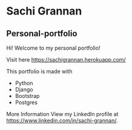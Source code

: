 # Sachi Grannan
## Personal-portfolio
Hi! Welcome to my personal portfolio!

Visit here
<https://sachigrannan.herokuapp.com/>

This portfolio is made with 

- Python
- Django
- Bootstrap
- Postgres


More Information
View my LinkedIn profile at https://www.linkedin.com/in/sachi-grannan/.
